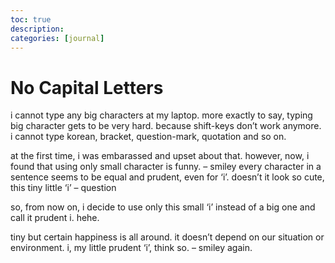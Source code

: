 ```yaml
---
toc: true
description:
categories: [journal]
---
```

# No Capital Letters

i cannot type any big characters at my laptop.
more exactly to say, typing big character gets to be very hard.
because shift-keys don’t work anymore.
i cannot type korean, bracket, question-mark, quotation and so on.

at the first time, i was embarassed and upset about that.
however, now, i found that using only small character is funny. – smiley
every character in a sentence seems to be equal and prudent, even for ‘i’.
doesn’t it look so cute, this tiny little ‘i’ – question

so, from now on, i decide to use only this small ‘i’ instead of a big one and call it prudent i.
hehe.

tiny but certain happiness is all around.
it doesn’t depend on our situation or environment.
i, my little prudent ‘i’, think so. – smiley again.